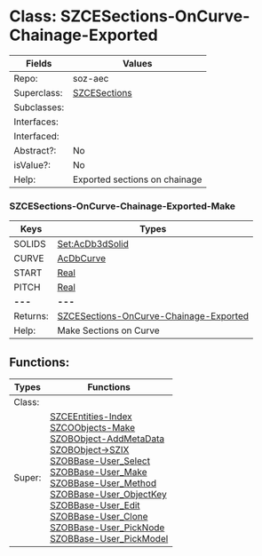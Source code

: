 
# Class:	SZCESections-OnCurve-Chainage-Exported

| Fields | Values |
| --------- | --------- |
| Repo: | soz-aec |
| Superclass: | [SZCESections](SZCESections.html) |
| Subclasses: |  |
| Interfaces: |  |
| Interfaced: |  |
| Abstract?: | No |
| isValue?: | No |
| Help: | Exported sections on chainage |

### SZCESections-OnCurve-Chainage-Exported-Make

| Keys | Types |
| --------- | --------- |
| SOLIDS | [Set:AcDb3dSolid](AcDb3dSolid.html) |
| CURVE | [AcDbCurve](AcDbCurve.html) |
| START | [Real](Real.html) |
| PITCH | [Real](Real.html) |
| **---** | **---** |
| Returns: | [SZCESections-OnCurve-Chainage-Exported](SZCESections-OnCurve-Chainage-Exported.html) |
| Help: | Make Sections on Curve |


## Functions:

| Types | Functions |
| --------- | --------- |
| Class: |  |
| Super: | [SZCEEntities-Index](SZCEEntities.html) <br> [SZCOObjects-Make](SZCOObjects.html) <br> [SZOBObject-AddMetaData](SZOBObject.html) <br> [SZOBObject->SZIX](SZOBObject.html) <br> [SZOBBase-User_Select](SZOBBase.html) <br> [SZOBBase-User_Make](SZOBBase.html) <br> [SZOBBase-User_Method](SZOBBase.html) <br> [SZOBBase-User_ObjectKey](SZOBBase.html) <br> [SZOBBase-User_Edit](SZOBBase.html) <br> [SZOBBase-User_Clone](SZOBBase.html) <br> [SZOBBase-User_PickNode](SZOBBase.html) <br> [SZOBBase-User_PickModel](SZOBBase.html) |


